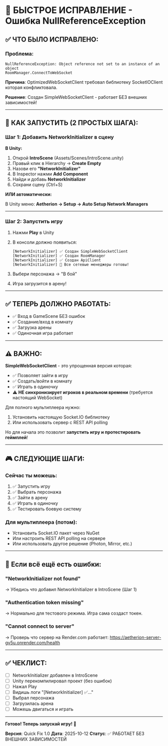 # 🔧 БЫСТРОЕ ИСПРАВЛЕНИЕ - Ошибка NullReferenceException

## ✅ ЧТО БЫЛО ИСПРАВЛЕНО:

### Проблема:
```
NullReferenceException: Object reference not set to an instance of an object
RoomManager.ConnectToWebSocket
```

**Причина**: OptimizedWebSocketClient требовал библиотеку SocketIOClient которая конфликтовала.

**Решение**: Создан SimpleWebSocketClient - работает БЕЗ внешних зависимостей!

---

## 🚀 КАК ЗАПУСТИТЬ (2 ПРОСТЫХ ШАГА):

### Шаг 1: Добавить NetworkInitializer в сцену

**В Unity:**

1. Открой **IntroScene** (Assets/Scenes/IntroScene.unity)
2. Правый клик в Hierarchy → **Create Empty**
3. Назови его **"NetworkInitializer"**
4. В Inspector нажми **Add Component**
5. Найди и добавь **NetworkInitializer**
6. Сохрани сцену (Ctrl+S)

**ИЛИ автоматически:**

В Unity меню: **Aetherion → Setup → Auto Setup Network Managers**

---

### Шаг 2: Запустить игру

1. Нажми **Play** в Unity
2. В консоли должно появиться:
   ```
   [NetworkInitializer] ✅ Создан SimpleWebSocketClient
   [NetworkInitializer] ✅ Создан RoomManager
   [NetworkInitializer] ✅ Создан ApiClient
   [NetworkInitializer] 🚀 Все сетевые менеджеры готовы!
   ```

3. Выбери персонажа → "В бой"
4. Игра загрузится в арену!

---

## ✅ ТЕПЕРЬ ДОЛЖНО РАБОТАТЬ:

- ✅ Вход в GameScene БЕЗ ошибок
- ✅ Создание/вход в комнату
- ✅ Загрузка арены
- ✅ Одиночная игра работает

---

## ⚠️ ВАЖНО:

**SimpleWebSocketClient** - это упрощенная версия которая:
- ✅ Позволяет зайти в игру
- ✅ Создать/войти в комнату
- ✅ Играть в одиночку
- ⚠️ **НЕ синхронизирует игроков в реальном времени** (требуется настоящий WebSocket)

Для полного мультиплеера нужно:
1. Установить настоящую Socket.IO библиотеку
2. Или использовать сервер с REST API polling

Но для начала это позволит **запустить игру и протестировать геймплей**!

---

## 🎮 СЛЕДУЮЩИЕ ШАГИ:

### Сейчас ты можешь:
1. ✅ Запустить игру
2. ✅ Выбрать персонажа
3. ✅ Зайти в арену
4. ✅ Играть в одиночку
5. ✅ Тестировать боевую систему

### Для мультиплеера (потом):
- Установить Socket.IO пакет через NuGet
- Или настроить REST API polling на сервере
- Или использовать другое решение (Photon, Mirror, etc.)

---

## 🐛 Если всё ещё есть ошибки:

### "NetworkInitializer not found"
→ Убедись что добавил NetworkInitializer в IntroScene (Шаг 1)

### "Authentication token missing"
→ Нормально для тестового режима. Игра сама создаст токен.

### "Cannot connect to server"
→ Проверь что сервер на Render.com работает:
https://aetherion-server-gv5u.onrender.com/health

---

## ✅ ЧЕКЛИСТ:

- [ ] NetworkInitializer добавлен в IntroScene
- [ ] Unity перекомпилировал проект (без ошибок)
- [ ] Нажал Play
- [ ] Видишь логи "[NetworkInitializer] ✅..."
- [ ] Выбрал персонажа
- [ ] Загрузилась арена
- [ ] Можешь двигаться и играть

---

**Готово! Теперь запускай игру! 🎉**

**Версия**: Quick Fix 1.0
**Дата**: 2025-10-12
**Статус**: ✅ РАБОТАЕТ БЕЗ ВНЕШНИХ ЗАВИСИМОСТЕЙ

